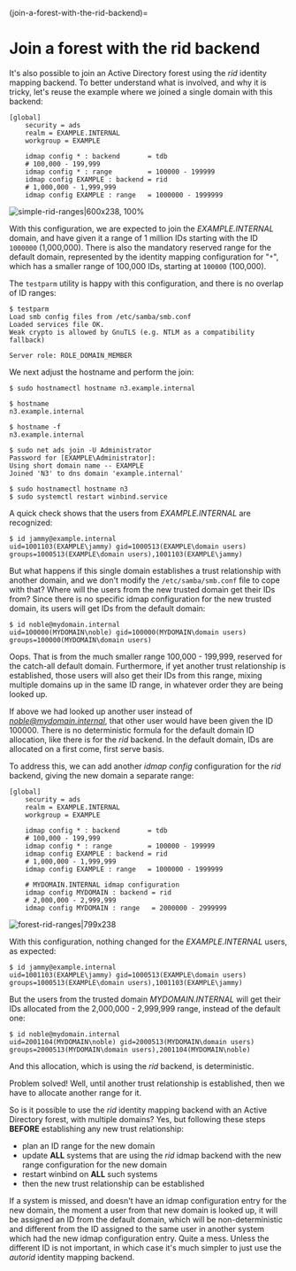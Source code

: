 (join-a-forest-with-the-rid-backend)=
# Join a forest with the rid backend

It's also possible to join an Active Directory forest using the *rid* identity mapping backend. To better understand what is involved, and why it is tricky, let's reuse the example where we joined a single domain with this backend:

    [global]
        security = ads
        realm = EXAMPLE.INTERNAL
        workgroup = EXAMPLE

        idmap config * : backend       = tdb
        # 100,000 - 199,999
        idmap config * : range         = 100000 - 199999
        idmap config EXAMPLE : backend = rid
        # 1,000,000 - 1,999,999
        idmap config EXAMPLE : range   = 1000000 - 1999999

![simple-rid-ranges|600x238, 100%](https://assets.ubuntu.com/v1/87c43d5d-simple-rid-ranges.png)


With this configuration, we are expected to join the *EXAMPLE.INTERNAL* domain, and have given it a range of 1 million IDs starting with the ID `1000000` (1,000,000). There is also the mandatory reserved range for the default domain, represented by the identity mapping configuration for "`*`", which has a smaller range of 100,000 IDs, starting at `100000` (100,000).

The `testparm` utility is happy with this configuration, and there is no overlap of ID ranges:

    $ testparm
    Load smb config files from /etc/samba/smb.conf
    Loaded services file OK.
    Weak crypto is allowed by GnuTLS (e.g. NTLM as a compatibility fallback)

    Server role: ROLE_DOMAIN_MEMBER

We next adjust the hostname and perform the join:

    $ sudo hostnamectl hostname n3.example.internal

    $ hostname
    n3.example.internal

    $ hostname -f
    n3.example.internal

    $ sudo net ads join -U Administrator
    Password for [EXAMPLE\Administrator]:
    Using short domain name -- EXAMPLE
    Joined 'N3' to dns domain 'example.internal'

    $ sudo hostnamectl hostname n3
    $ sudo systemctl restart winbind.service

A quick check shows that the users from *EXAMPLE.INTERNAL* are recognized:

    $ id jammy@example.internal
    uid=1001103(EXAMPLE\jammy) gid=1000513(EXAMPLE\domain users) groups=1000513(EXAMPLE\domain users),1001103(EXAMPLE\jammy)

But what happens if this single domain establishes a trust relationship with another domain, and we don't modify the `/etc/samba/smb.conf` file to cope with that? Where will the users from the new trusted domain get their IDs from? Since there is no specific idmap configuration for the new trusted domain, its users will get IDs from the default domain:

    $ id noble@mydomain.internal
    uid=100000(MYDOMAIN\noble) gid=100000(MYDOMAIN\domain users) groups=100000(MYDOMAIN\domain users)

Oops. That is from the much smaller range 100,000 - 199,999, reserved for the catch-all default domain. Furthermore, if yet another trust relationship is established, those users will also get their IDs from this range, mixing multiple domains up in the same ID range, in whatever order they are being looked up.

If above we had looked up another user instead of *noble@mydomain.internal*, that other user would have been given the ID 100000. There is no deterministic formula for the default domain ID allocation, like there is for the *rid* backend. In the default domain, IDs are allocated on a first come, first serve basis.

To address this, we can add another *idmap config* configuration for the *rid* backend, giving the new domain a separate range:

    [global]
        security = ads
        realm = EXAMPLE.INTERNAL
        workgroup = EXAMPLE

        idmap config * : backend       = tdb
        # 100,000 - 199,999
        idmap config * : range         = 100000 - 199999
        idmap config EXAMPLE : backend = rid
        # 1,000,000 - 1,999,999
        idmap config EXAMPLE : range   = 1000000 - 1999999

        # MYDOMAIN.INTERNAL idmap configuration
        idmap config MYDOMAIN : backend = rid
        # 2,000,000 - 2,999,999
        idmap config MYDOMAIN : range   = 2000000 - 2999999

![forest-rid-ranges|799x238](https://assets.ubuntu.com/v1/42506c6d-forest-rid-ranges.png)


With this configuration, nothing changed for the *EXAMPLE.INTERNAL* users, as expected:

    $ id jammy@example.internal
    uid=1001103(EXAMPLE\jammy) gid=1000513(EXAMPLE\domain users) groups=1000513(EXAMPLE\domain users),1001103(EXAMPLE\jammy)

But the users from the trusted domain *MYDOMAIN.INTERNAL* will get their IDs allocated from the 2,000,000 - 2,999,999 range, instead of the default one:

    $ id noble@mydomain.internal
    uid=2001104(MYDOMAIN\noble) gid=2000513(MYDOMAIN\domain users) groups=2000513(MYDOMAIN\domain users),2001104(MYDOMAIN\noble)

And this allocation, which is using the *rid* backend, is deterministic.

Problem solved! Well, until another trust relationship is established, then we have to allocate another range for it.

So is it possible to use the *rid* identity mapping backend with an Active Directory forest, with multiple domains? Yes, but following these steps **BEFORE** establishing any new trust relationship:
- plan an ID range for the new domain
- update **ALL** systems that are using the *rid* idmap backend with the new range configuration for the new domain
- restart winbind on **ALL** such systems
- then the new trust relationship can be established

If a system is missed, and doesn't have an idmap configuration entry for the new domain, the moment a user from that new domain is looked up, it will be assigned an ID from the default domain, which will be non-deterministic and different from the ID assigned to the same user in another system which had the new idmap configuration entry. Quite a mess. Unless the different ID is not important, in which case it's much simpler to just use the *autorid* identity mapping backend.
